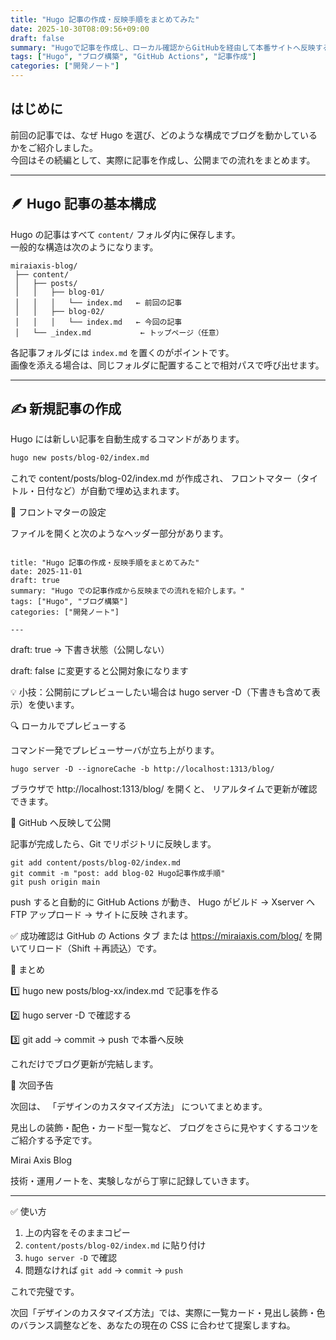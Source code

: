 ```yaml
---
title: "Hugo 記事の作成・反映手順をまとめてみた"
date: 2025-10-30T08:09:56+09:00
draft: false
summary: "Hugoで記事を作成し、ローカル確認からGitHubを経由して本番サイトへ反映するまでの流れを詳しく解説します。"
tags: ["Hugo", "ブログ構築", "GitHub Actions", "記事作成"]
categories: ["開発ノート"]
---
```


## はじめに

前回の記事では、なぜ Hugo を選び、どのような構成でブログを動かしているかをご紹介しました。  
今回はその続編として、実際に記事を作成し、公開までの流れをまとめます。

---

## 🪶 Hugo 記事の基本構成

Hugo の記事はすべて `content/` フォルダ内に保存します。  
一般的な構造は次のようになります。

```text
miraiaxis-blog/
 ├── content/
 │   ├── posts/
 │   │   ├── blog-01/
 │   │   │   └── index.md   ← 前回の記事
 │   │   ├── blog-02/
 │   │   │   └── index.md   ← 今回の記事
 │   └── _index.md           ← トップページ（任意）
```

各記事フォルダには `index.md` を置くのがポイントです。  
画像を添える場合は、同じフォルダに配置することで相対パスで呼び出せます。

---

## ✍️ 新規記事の作成

Hugo には新しい記事を自動生成するコマンドがあります。

<div class="code-box">

```bash
hugo new posts/blog-02/index.md
```

</div>

これで content/posts/blog-02/index.md が作成され、
フロントマター（タイトル・日付など）が自動で埋め込まれます。

🧩 フロントマターの設定

ファイルを開くと次のようなヘッダー部分があります。

```text

title: "Hugo 記事の作成・反映手順をまとめてみた"
date: 2025-11-01
draft: true
summary: "Hugo での記事作成から反映までの流れを紹介します。"
tags: ["Hugo", "ブログ構築"]
categories: ["開発ノート"]

---

```

draft: true → 下書き状態（公開しない）

draft: false に変更すると公開対象になります

💡 小技：公開前にプレビューしたい場合は hugo server -D（下書きも含めて表示）を使います。

🔍 ローカルでプレビューする

コマンド一発でプレビューサーバが立ち上がります。

```text
hugo server -D --ignoreCache -b http://localhost:1313/blog/
```

ブラウザで http://localhost:1313/blog/
を開くと、
リアルタイムで更新が確認できます。

🚀 GitHub へ反映して公開

記事が完成したら、Git でリポジトリに反映します。

```text
git add content/posts/blog-02/index.md
git commit -m "post: add blog-02 Hugo記事作成手順"
git push origin main

```

push すると自動的に GitHub Actions が動き、
Hugo がビルド → Xserver へ FTP アップロード → サイトに反映 されます。

✅ 成功確認は GitHub の Actions タブ または
https://miraiaxis.com/blog/ を開いてリロード（Shift ＋再読込）です。

🧭 まとめ

1️⃣ hugo new posts/blog-xx/index.md で記事を作る

2️⃣ hugo server -D で確認する

3️⃣ git add → commit → push で本番へ反映

これだけでブログ更新が完結します。

💬 次回予告

次回は、
「デザインのカスタマイズ方法」 についてまとめます。

見出しの装飾・配色・カード型一覧など、
ブログをさらに見やすくするコツをご紹介する予定です。

Mirai Axis Blog

技術・運用ノートを、実験しながら丁寧に記録していきます。

---

✅ 使い方

1. 上の内容をそのままコピー
2. `content/posts/blog-02/index.md` に貼り付け
3. `hugo server -D` で確認
4. 問題なければ `git add` → `commit` → `push`

これで完璧です。

次回「デザインのカスタマイズ方法」では、実際に一覧カード・見出し装飾・色のバランス調整などを、あなたの現在の CSS に合わせて提案しますね。
